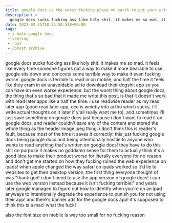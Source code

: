 ```yaml
---
title: google docs is the worst fucking place on earth to put your writing
description: >
  google docs sucks fucking ass like holy shit. it makes me so mad. it feels like every time someone figures out a way to make it more bearable to use, google sits down and concocts some terrible way to make it even fucking worse. google docs is terrible to read in on mobile, and half the time it feels like they cram in an unavoidable ad to download their dogshit app so you can have an even worse experience. but the worst thing about google docs, the thing that's so bad that it made me write this post, is that it doesn't work with read later apps like a half the time. i use readwise reader as my read later app (good read later app, ceo is weirdly into ai tho which sucks, i'll write actual thoughts on it later if y'all really want me to), and sometimes i'll just save something on google docs just because i don't want to read it on google docs, and reader couldn't save any of the content and stored the whole thing as the header image jpeg thing. i don't think this is reader's fault, because most of the time it saves it correctly! this just fucking google docs being google docs and being intentionally hostile to anyone who wants to read anything that's written on google docs! they have to do this shit on purpose it makes no goddamn sense for them to actually think it's a good idea to make their product worse for literally everyone for no reason. and don't get me started on how they fucking ruined the web experience on ipads! when apple changed the way safari on ipads worked so it'd lie to websites to get their desktop version, the first thing everyone thought of was "thank god! i don't need to use the app version of google docs! i can use the web version instead because it isn't fucking terrible!" and years later google managed to figure out how to identify when you're on an ipad anyways to intentionally degrade the experience to punish you for not using their app! and there's banner ads for the google docs app! it's supposed to think this is a mac! what the fuck!
date: 2023-03-25T18:35:50.518+00:00
tags:
 - i hate google docs
 - venting
 - rant
 - cohost archive
---
```


google docs sucks fucking ass like holy shit. it makes me so mad. it feels like every time someone figures out a way to make it more bearable to use, google sits down and concocts some terrible way to make it even fucking worse. google docs is terrible to read in on mobile, and half the time it feels like they cram in an unavoidable ad to download their dogshit app so you can have an even worse experience. but the worst thing about google docs, the thing that's so bad that it made me write this post, is that it doesn't work with read later apps like a half the time. i use readwise reader as my read later app (good read later app, ceo is weirdly into ai tho which sucks, i'll write actual thoughts on it later if y'all really want me to), and sometimes i'll just save something on google docs just because i don't want to read it on google docs, and reader couldn't save any of the content and stored the whole thing as the header image jpeg thing. i don't think this is reader's fault, because most of the time it saves it correctly! this just fucking google docs being google docs and being intentionally hostile to anyone who wants to read anything that's written on google docs! they have to do this shit on purpose it makes no goddamn sense for them to actually think it's a good idea to make their product worse for literally everyone for no reason. and don't get me started on how they fucking ruined the web experience on ipads! when apple changed the way safari on ipads worked so it'd lie to websites to get their desktop version, the first thing everyone thought of was "thank god! i don't need to use the app version of google docs! i can use the web version instead because it isn't fucking terrible!" and years later google managed to figure out how to identify when you're on an ipad anyways to intentionally degrade the experience to punish you for not using their app! and there's banner ads for the google docs app! it's supposed to think this is a mac! what the fuck!

also the font size on mobile is way too small for no fucking reason
